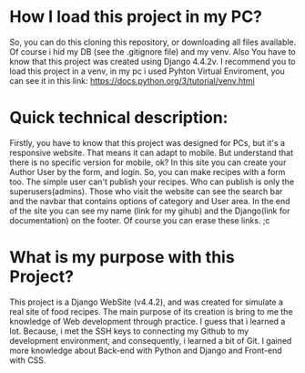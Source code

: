 # How I load this project in my PC?
So, you can do this cloning this repository, or downloading all files available. Of course i hid my DB (see the .gitignore file) and my venv. Also You have to know that this 
project was created using Django 4.4.2v. I recommend you to load this project in a venv, in my pc i used Pyhton Virtual Enviroment, you can see it in this 
link: https://docs.python.org/3/tutorial/venv.html

# Quick technical description:
Firstly, you have to know that this project was designed for PCs, but it's a responsive website. That means it can adapt to mobile. But understand that there is no specific version for mobile, ok? 
In this site you can create your Author User by the form, and login. So, you can make recipes with a form too. The simple user can't publish your recipes. Who can publish is only the superusers(admins).
Those who visit the website can see the search bar and the navbar that contains options of category and User area. In the end of the site you can see my name (link for my gihub) and the Django(link for documentation) on the footer. Of course you can erase these links. ;c 

# What is my purpose with this Project?
This project is a Django WebSite (v4.4.2), and was created for simulate a real site of food recipes. The main purpose of its creation is bring to me the knowledge of Web 
development through practice. I guess that i learned a lot. Because, i met the SSH keys to connecting my Github to my development environment, and consequently, 
i learned a bit of Git. I gained more knowledge about Back-end with Python and Django and Front-end with CSS. 
